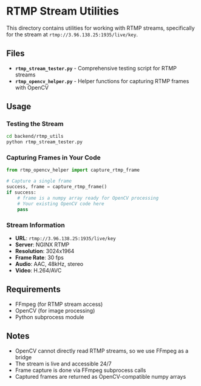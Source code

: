 # RTMP Stream Utilities

This directory contains utilities for working with RTMP streams, specifically for the stream at `rtmp://3.96.138.25:1935/live/key`.

## Files

- **`rtmp_stream_tester.py`** - Comprehensive testing script for RTMP streams
- **`rtmp_opencv_helper.py`** - Helper functions for capturing RTMP frames with OpenCV

## Usage

### Testing the Stream

```bash
cd backend/rtmp_utils
python rtmp_stream_tester.py
```

### Capturing Frames in Your Code

```python
from rtmp_opencv_helper import capture_rtmp_frame

# Capture a single frame
success, frame = capture_rtmp_frame()
if success:
    # frame is a numpy array ready for OpenCV processing
    # Your existing OpenCV code here
    pass
```

### Stream Information

- **URL**: `rtmp://3.96.138.25:1935/live/key`
- **Server**: NGINX RTMP
- **Resolution**: 3024x1964
- **Frame Rate**: 30 fps
- **Audio**: AAC, 48kHz, stereo
- **Video**: H.264/AVC

## Requirements

- FFmpeg (for RTMP stream access)
- OpenCV (for image processing)
- Python subprocess module

## Notes

- OpenCV cannot directly read RTMP streams, so we use FFmpeg as a bridge
- The stream is live and accessible 24/7
- Frame capture is done via FFmpeg subprocess calls
- Captured frames are returned as OpenCV-compatible numpy arrays
